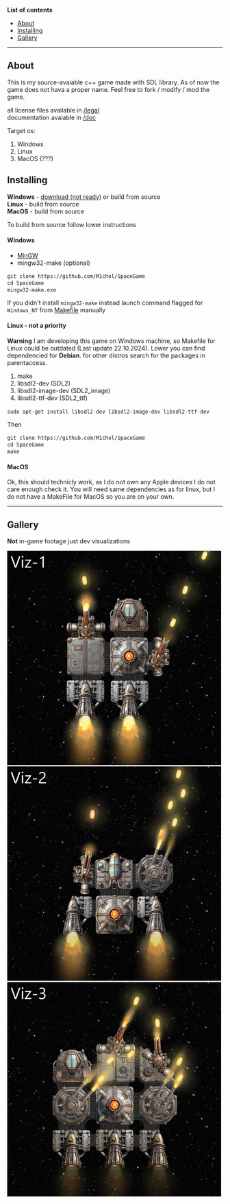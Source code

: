**List of contents**
- [About](#about)
- [Installing](#installing)
- [Gallery](#gallery)

---

## About
This is my source-avaiable c++ game made with SDL library. As of now the game does not hava a proper name. Feel free to fork / modify / mod the game.

all license files available in [/legal](https://github.com/M1chol/SpaceGame/tree/master/legal)   
documentation avaiable in [/doc](https://github.com/M1chol/SpaceGame/tree/master/doc)   
   
Target os:
  1. Windows
  2. Linux
  3. MacOS (???)

## Installing
**Windows** - [download (not ready)](https://github.com/M1chol/SpaceGame/releases) or build from source   
**Linux** - build from source   
**MacOS** - build from source   

To build from source follow lower instructions   

#### Windows
- [MinGW](https://sourceforge.net/projects/mingw/) 
- mingw32-make  (optional)
    
```
git clone https://github.com/M1chol/SpaceGame
cd SpaceGame
mingw32-make.exe
```
If you didn't install `mingw32-make` instead launch command flagged for `Windows_NT` from [Makefile](https://github.com/M1chol/SpaceGame/blob/master/Makefile) manually

#### Linux - not a priority
**Warning** I am developing this game on Windows machine, so Makefile for Linux could be outdated (Last update 22.10.2024). Lower you can find dependencied for **Debian**. for other distros search for the packages in parentaccess.

1. make
2. libsdl2-dev (SDL2)
3. libsdl2-image-dev (SDL2_image)
4. libsdl2-ttf-dev (SDL2_ttf)

`sudo apt-get install libsdl2-dev libsdl2-image-dev libsdl2-ttf-dev`   

Then   
```
git clone https://github.com/M1chol/SpaceGame
cd SpaceGame
make
```
#### MacOS
Ok, this should technicly work, as I do not own any Apple devices I do not care enough check it. You will need same dependencies as for linux, but I do not have a MakeFile for MacOS so you are on your own. 

---
## Gallery
**Not** in-game footage just dev visualizations  
  
![iamge](https://github.com/M1chol/SpaceGame/blob/master/doc/img/viz1.png)
![image](https://github.com/M1chol/SpaceGame/blob/master/doc/img/viz2.png)
![image](https://github.com/M1chol/SpaceGame/blob/master/doc/img/viz3.png)
